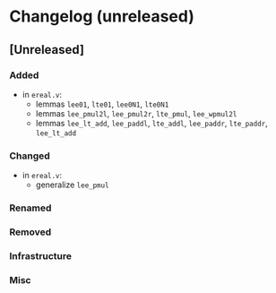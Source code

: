 # Changelog (unreleased)

## [Unreleased]

### Added

- in `ereal.v`:
  + lemmas `lee01`, `lte01`, `lee0N1`, `lte0N1`
  + lemmas `lee_pmul2l`, `lee_pmul2r`, `lte_pmul`, `lee_wpmul2l`
  + lemmas `lee_lt_add`, `lee_paddl`, `lte_addl`, `lee_paddr`, `lte_paddr`, `lee_lt_add`

### Changed

- in `ereal.v`:
  + generalize `lee_pmul`

### Renamed

### Removed

### Infrastructure

### Misc
